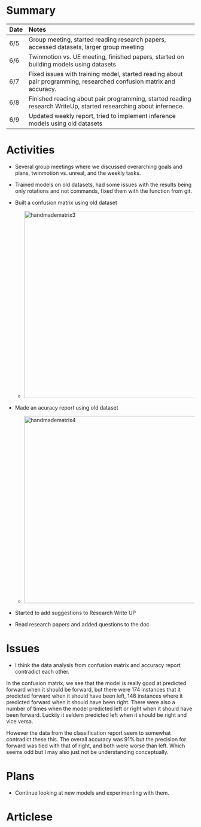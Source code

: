 # Summary

| Date   | Notes
| :----- | :-------------------------------
| 6/5  | Group meeting, started reading research papers, accessed datasets, larger group meeting
| 6/6  | Twinmotion vs. UE meeting, finished papers, started on building models using datasets
| 6/7  | Fixed issues with training model, started reading about pair programming, researched confusion matrix and accuracy. 
| 6/8  | Finished reading about pair programming, started reading research WriteUp, started researching about infernece.
| 6/9  | Updated weekly report, tried to implement inference models using old datasets


# Activities
* Several group meetings where we discussed overarching goals and plans, twinmotion vs. unreal, and the weekly tasks. 

* Trained models on old datasets, had some issues with the results being only rotations and not commands, fixed them with the function from git. 

* Built a confusion matrix using old dataset

    * <img width="500" alt="handmadematrix3" src="https://github.com/daisy-abbott/weekly-update/assets/112681549/24d6ac2e-f69c-4da5-bf39-1ab67116b758">

* Made an acuracy report using old dataset

    * <img width="500" alt="handmadematrix4" src="https://github.com/daisy-abbott/weekly-update/assets/112681549/9d394290-6189-468e-85dc-94e4f8470826">

* Started to add suggestions to Research Write UP

* Read research papers and added questions to the doc

# Issues
* I think the data analysis from confusion matrix and accuracy report contradict each other. 

In the confusion matrix, we see that the model is really good at predicted forward when it should be forward, but there were 174 instances that it predicted forward when it should have been left, 146 instances where it predicted forward when it should have been right. There were also a number of times when the model predicted left or right when it should have been forward. Luckily it seldem predicted left when it should be right and vice versa. 

However the data from the classification report seem to somewhat contradict these this. The overall accuracy was 91% but the precision for forward was tied with that of right, and both were worse than left. Which seems odd but I may also just not be understanding conceptually. 

# Plans 
* Continue looking at new models and experimenting with them. 

# Articlese

